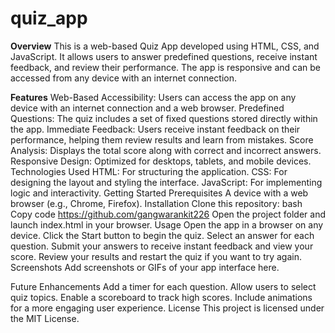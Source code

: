 # quiz_app
**Overview**
This is a web-based Quiz App developed using HTML, CSS, and JavaScript. It allows users to answer predefined questions, receive instant feedback, and review their performance. The app is responsive and can be accessed from any device with an internet connection.

**Features**
Web-Based Accessibility: Users can access the app on any device with an internet connection and a web browser.
Predefined Questions: The quiz includes a set of fixed questions stored directly within the app.
Immediate Feedback: Users receive instant feedback on their performance, helping them review results and learn from mistakes.
Score Analysis: Displays the total score along with correct and incorrect answers.
Responsive Design: Optimized for desktops, tablets, and mobile devices.
Technologies Used
HTML: For structuring the application.
CSS: For designing the layout and styling the interface.
JavaScript: For implementing logic and interactivity.
Getting Started
Prerequisites
A device with a web browser (e.g., Chrome, Firefox).
Installation
Clone this repository:
bash
Copy code
https://github.com/gangwarankit226
Open the project folder and launch index.html in your browser.
Usage
Open the app in a browser on any device.
Click the Start button to begin the quiz.
Select an answer for each question.
Submit your answers to receive instant feedback and view your score.
Review your results and restart the quiz if you want to try again.
Screenshots
Add screenshots or GIFs of your app interface here.

Future Enhancements
Add a timer for each question.
Allow users to select quiz topics.
Enable a scoreboard to track high scores.
Include animations for a more engaging user experience.
License
This project is licensed under the MIT License.
